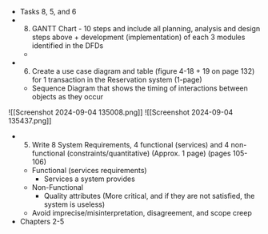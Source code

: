 
- Tasks 8, 5, and 6
- 8. GANTT Chart - 10 steps and include all planning, analysis and design steps above + development (implementation) of each 3 modules identified in the DFDs
	- 
- 6. Create a use case diagram and table (figure 4-18 + 19 on page 132) for 1 transaction in the Reservation system (1-page)
	- Sequence Diagram that shows the timing of interactions between objects as they occur 

![[Screenshot 2024-09-04 135008.png]]
![[Screenshot 2024-09-04 135437.png]]

- 5. Write 8 System Requirements, 4 functional (services) and 4 non-functional (constraints/quantitative) (Approx. 1 page) (pages 105-106)
	- Functional (services requirements)
		- Services a system provides
	- Non-Functional
		- Quality attributes (More critical, and if they are not satisfied, the system is useless)
	- Avoid imprecise/misinterpretation, disagreement, and scope creep
- Chapters 2-5